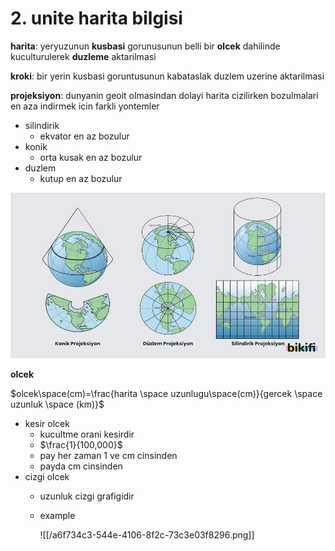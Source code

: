 # 2. unite harita bilgisi

**harita**: yeryuzunun **kusbasi** gorunusunun belli bir **olcek** dahilinde kuculturulerek **duzleme** aktarilmasi

**kroki**: bir yerin kusbasi goruntusunun kabataslak duzlem uzerine aktarilmasi

**projeksiyon**: dunyanin geoit olmasindan dolayi harita cizilirken bozulmalari en aza indirmek icin farkli yontemler

- silindirik
    - ekvator en az bozulur
- konik
    - orta kusak en az bozulur
- duzlem
    - kutup en az bozulur

![Untitled](2%20unite%20harita%20bilgisi/Untitled.png)

**olcek**

$olcek\space(cm)=\frac{harita \space uzunlugu\space(cm)}{gercek \space uzunluk \space (km)}$

- kesir olcek
    - kucultme orani kesirdir
    - $\frac{1}{100,000}$
    - pay her zaman 1 ve cm cinsinden
    - payda cm cinsinden
- cizgi olcek
    - uzunluk cizgi grafigidir
    - example
        
        ![[/a6f734c3-544e-4106-8f2c-73c3e03f8296.png]]